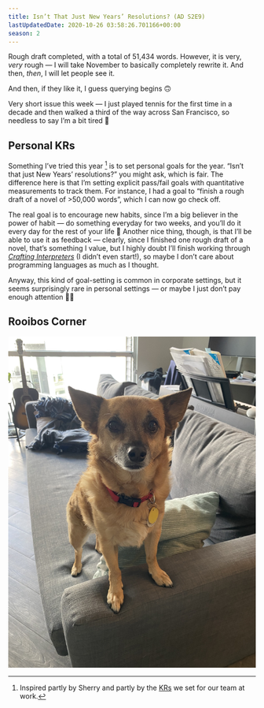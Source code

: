 ```yaml
---
title: Isn’t That Just New Years’ Resolutions? (AD S2E9)
lastUpdatedDate: 2020-10-26 03:58:26.701166+00:00
season: 2
---
```


Rough draft completed, with a total of 51,434 words. However, it is very, *very* rough — I will take November to basically completely rewrite it. And then, *then*, I will let people see it.

And then, if they like it, I guess querying begins 🙃

Very short issue this week — I just played tennis for the first time in a decade and then walked a third of the way across San Francisco, so needless to say I’m a bit tired 🙂

## Personal KRs

Something I’ve tried this year [^1] is to set personal goals for the year. “Isn’t that just New Years’ resolutions?” you might ask, which is fair. The difference here is that I’m setting explicit pass/fail goals with quantitative measurements to track them. For instance, I had a goal to “finish a rough draft of a novel of \>50,000 words”, which I can now go check off.

The real goal is to encourage new habits, since I’m a big believer in the power of habit — do something everyday for two weeks, and you’ll do it every day for the rest of your life 🙂 Another nice thing, though, is that I’ll be able to use it as feedback — clearly, since I finished one rough draft of a novel, that’s something I value, but I highly doubt I’ll finish working through [*Crafting Interpreters*](https://www.craftinginterpreters.com) (I didn’t even start!), so maybe I don’t care about programming languages as much as I thought.

Anyway, this kind of goal-setting is common in corporate settings, but it seems surprisingly rare in personal settings — or maybe I just don’t pay enough attention 🤷‍♀️

## Rooibos Corner

![Rooibos standing on a couch](../../assets/newsletters/rooibos_eager.jpg)

[^1]: Inspired partly by Sherry and partly by the [KRs](https://en.wikipedia.org/wiki/OKR) we set for our team at work.